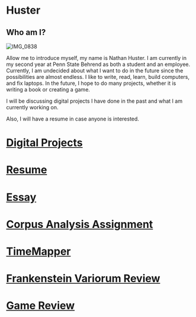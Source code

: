 # Huster

## Who am I?
![IMG_0838](https://user-images.githubusercontent.com/34407859/94380631-4e4b8080-0104-11eb-8ad0-f6697c1217ee.jpg)

Allow me to introduce myself, my name is Nathan Huster. 
I am currently in my second year at Penn State Behrend as both a student and an employee.
Currently, I am undecided about what I want to do in the future since the possibilities are almost endless.
I like to write, read, learn, build computers, and fix laptops. 
In the future, I hope to do many projects, whether it is writing a book or creating a game.

I will be discussing digital projects I have done in the past and what I am currently working on.

Also, I will have a resume in case anyone is interested.

# [Digital Projects](https://nxh5137.github.io/huster/DigitalProjects)
# [Resume](https://nxh5137.github.io/huster/Resume)
# [Essay](https://nxh5137.github.io/huster/Essay)
# [Corpus Analysis Assignment](https://nxh5137.github.io/huster/CorpusAnalysisAssignment)
# [TimeMapper](https://nxh5137.github.io/huster/TimeMapper)
# [Frankenstein Variorum Review](https://nxh5137.github.io/huster/Variorum_Reflection)
# [Game Review](https://nxh5137.github.io/huster/Game%20Review)
